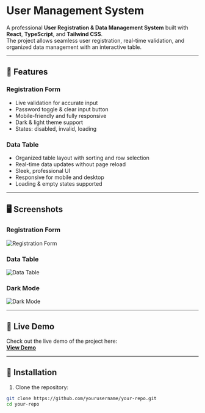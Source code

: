 # User Management System

A professional **User Registration & Data Management System** built with **React**, **TypeScript**, and **Tailwind CSS**.  
The project allows seamless user registration, real-time validation, and organized data management with an interactive table.

---

## 🔗 Features

### Registration Form
- Live validation for accurate input
- Password toggle & clear input button
- Mobile-friendly and fully responsive
- Dark & light theme support
- States: disabled, invalid, loading

### Data Table
- Organized table layout with sorting and row selection
- Real-time data updates without page reload
- Sleek, professional UI
- Responsive for mobile and desktop
- Loading & empty states supported

---

## 🖥️ Screenshots

### Registration Form
![Registration Form](https://via.placeholder.com/600x400.png?text=Registration+Form)

### Data Table
![Data Table](https://via.placeholder.com/600x400.png?text=Data+Table)

### Dark Mode
![Dark Mode](https://via.placeholder.com/600x400.png?text=Dark+Mode)

---

## 🚀 Live Demo

Check out the live demo of the project here:  
**[View Demo](https://your-vercel-link.vercel.app)**

---

## 🚀 Installation

1. Clone the repository:
```bash
git clone https://github.com/yourusername/your-repo.git
cd your-repo
